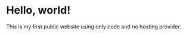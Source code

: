 <!DOCTYPE html>
<html>
<head>
  <title>My First Website</title>
  <link rel="stylesheet" href="style.css" />
</head>
<body>
  <h1>Hello, world!</h1>
  <p>This is my first public website using only code and no hosting provider.</p>
</body>
</html>
